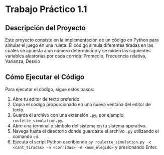 # Trabajo Práctico 1.1

## Descripción del Proyecto

Este proyecto consiste en la implementación de un código en Python para simular el juego en una ruleta. El código simula diferentes tiradas en las cuales se apuesta a un numero determinado y se miden las siguientes variables aleatorias por cada corrida: Promedio, Frecuencia relativa, Varianza, Desvio

## Cómo Ejecutar el Código

Para ejecutar el código, sigue estos pasos:

1. Abre tu editor de texto preferido.
2. Copia el código proporcionado en una nueva ventana del editor de texto.
3. Guarda el archivo con una extensión `.py`, por ejemplo, `roulette_simulation.py`.
4. Abre una terminal o símbolo del sistema en tu sistema operativo.
5. Navega hasta el directorio donde guardaste el archivo `.py` utilizando el comando `cd`.
6. Ejecuta el script Python escribiendo `py roulette_simulation.py -c <cant_tiradas> -n <corridas> -e <num_elegido>` y presionando Enter.
